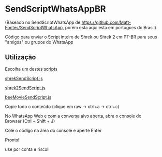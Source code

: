# SendScriptWhatsAppBR 
(Baseado no SendScriptWhatsApp de https://github.com/Matt-Fontes/SendScriptWhatsApp, porém esta aqui esta em portugues do Brasil)

Código para enviar o Script inteiro de Shrek ou Shrek 2 em PT-BR para seus "amigos" ou grupos do WhatsApp

## Utilização

Escolha um destes scripts

 [shrekSendScript.js](https://github.com/mmalbr/SendScriptWhatsAppBR/blob/master/shrekSendScript.js) 

 [shrek2SendScript.js](https://github.com/mmalbr/SendScriptWhatsAppBR/blob/master/shrek2SendScript.js)

 [beeMovieSendScript.js](https://github.com/mmalbr/SendScriptWhatsAppBR/blob/master/beeMovieSendScript.js)

Copie todo o conteúdo (clique em raw -> ctrl+a -> ctrl+c)

No WhatsApp Web e com a conversa alvo aberta, abra o console do Browser (Ctrl + Shift + J)

Cole o código na área do console e aperte Enter

Pronto!

use por conta e risco!


